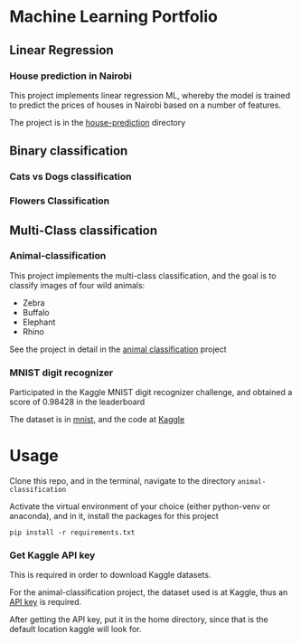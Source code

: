 # Machine Learning Portfolio

## Linear Regression

### House prediction in Nairobi

This project implements linear regression ML, whereby the model is trained to predict the prices of houses in Nairobi based on a number of features.

The project is in the [house-prediction](https://github.com/Centyfano/machine-learning-portfolio/tree/main/house-prediction) directory

## Binary classification

### Cats vs Dogs classification

### Flowers Classification

## Multi-Class classification

### Animal-classification

This project implements the multi-class classification, and the goal is to classify images of four wild animals:

-   Zebra
-   Buffalo
-   Elephant
-   Rhino

See the project in detail in the [animal classification](https://github.com/Centyfano/machine-learning-portfolio/tree/main/animal-classification) project

### MNIST digit recognizer

Participated in the Kaggle MNIST digit recognizer challenge, and obtained a score of 0.98428 in the leaderboard

The dataset is in [mnist](), and the code at [Kaggle](https://www.kaggle.com/code/centyfanoarnold/digit-recognizer-using-cnn-and-imagedatagenerator)

# Usage

Clone this repo, and in the terminal, navigate to the directory `animal-classification`

Activate the virtual environment of your choice (either python-venv or anaconda), and in it, install the packages for this project

```
pip install -r requirements.txt
```

### Get Kaggle API key

This is required in order to download Kaggle datasets.

For the animal-classification project, the dataset used is at Kaggle, thus an [API key](https://www.kaggle.com/docs/api) is required.

After getting the API key, put it in the home directory, since that is the default location kaggle will look for.
